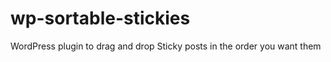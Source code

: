 wp-sortable-stickies
====================

WordPress plugin to drag and drop Sticky posts in the order you want them
